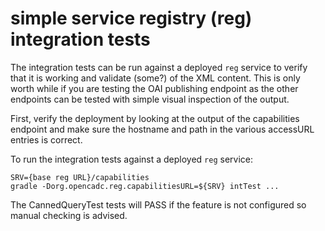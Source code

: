 # simple service registry (reg) integration tests

The integration tests can be run against a deployed `reg` service to verify that it is working
and validate (some?) of the XML content. This is only worth while if you are testing the OAI
publishing endpoint as the other endpoints can be tested with simple visual inspection of the
output.

First, verify the deployment by looking at the output of the capabilities endpoint and make sure
the hostname and path in the various accessURL entries is correct.

To run the integration tests against a deployed `reg` service:
```
SRV={base reg URL}/capabilities
gradle -Dorg.opencadc.reg.capabilitiesURL=${SRV} intTest ...
```

The CannedQueryTest tests will PASS if the feature is not configured so manual checking is advised.

